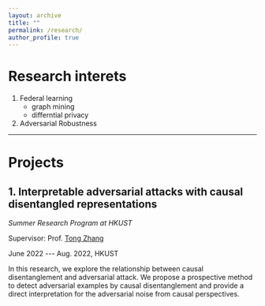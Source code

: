 ```yaml
---
layout: archive
title: ""
permalink: /research/
author_profile: true
---
```



# Research interets

1. Federal learning
   - graph mining
   - differntial privacy
2. Adversarial Robustness

---

# Projects

## 1. Interpretable adversarial attacks with causal disentangled representations

*Summer Research Program at HKUST*

Supervisor: Prof. [Tong Zhang](https://dsxt.ustc.edu.cn/zj_ywjs.asp?zzid=860)

June 2022 --- Aug. 2022, HKUST


In this research, we explore the relationship between causal disentanglement and adversarial attack. We propose a prospective method to detect adversarial examples by causal disentanglement and provide a direct interpretation for the adversarial noise from causal perspectives.

